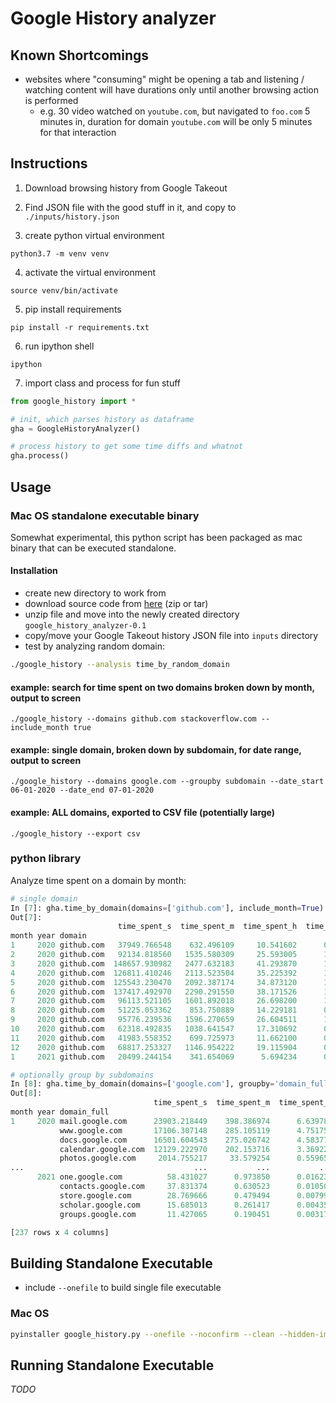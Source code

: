 # Google History analyzer

## Known Shortcomings

  * websites where "consuming" might be opening a tab and listening / watching content will have durations only until another browsing action is performed
    * e.g. 30 video watched on `youtube.com`, but navigated to `foo.com` 5 minutes in, duration for domain `youtube.com` will be only 5 minutes for that interaction

## Instructions

1. Download browsing history from Google Takeout

2. Find JSON file with the good stuff in it, and copy to `./inputs/history.json`

3. create python virtual environment
```
python3.7 -m venv venv
```

4. activate the virtual environment
```
source venv/bin/activate
```

5. pip install requirements
```
pip install -r requirements.txt
```

6. run ipython shell
```
ipython
```

7. import class and process for fun stuff
```python
from google_history import *

# init, which parses history as dataframe
gha = GoogleHistoryAnalyzer()

# process history to get some time diffs and whatnot
gha.process()
```

## Usage

### Mac OS standalone executable binary

Somewhat experimental, this python script has been packaged as mac binary that can be executed standalone.

#### Installation

  - create new directory to work from
  - download source code from [here](https://github.com/ghukill/google_history_analyzer/releases/tag/0.1) (zip or tar)
  - unzip file and move into the newly created directory `google_history_analyzer-0.1`  
  - copy/move your Google Takeout history JSON file into `inputs` directory  
  - test by analyzing random domain:

```bash
./google_history --analysis time_by_random_domain
``` 

#### example: search for time spent on two domains broken down by month, output to screen

```
./google_history --domains github.com stackoverflow.com --include_month true
```

#### example: single domain, broken down by subdomain, for date range, output to screen

```
./google_history --domains google.com --groupby subdomain --date_start 06-01-2020 --date_end 07-01-2020
```

#### example: ALL domains, exported to CSV file (potentially large)

```
./google_history --export csv
```

### python library

Analyze time spent on a domain by month:
```python
# single domain
In [7]: gha.time_by_domain(domains=['github.com'], include_month=True)
Out[7]: 
                        time_spent_s  time_spent_m  time_spent_h  time_spent_d
month year domain                                                             
1     2020 github.com   37949.766548    632.496109     10.541602      0.439233
2     2020 github.com   92134.818560   1535.580309     25.593005      1.066375
3     2020 github.com  148657.930982   2477.632183     41.293870      1.720578
4     2020 github.com  126811.410246   2113.523504     35.225392      1.467725
5     2020 github.com  125543.230470   2092.387174     34.873120      1.453047
6     2020 github.com  137417.492970   2290.291550     38.171526      1.590480
7     2020 github.com   96113.521105   1601.892018     26.698200      1.112425
8     2020 github.com   51225.053362    853.750889     14.229181      0.592883
9     2020 github.com   95776.239536   1596.270659     26.604511      1.108521
10    2020 github.com   62318.492835   1038.641547     17.310692      0.721279
11    2020 github.com   41983.558352    699.725973     11.662100      0.485921
12    2020 github.com   68817.253327   1146.954222     19.115904      0.796496
1     2021 github.com   20499.244154    341.654069      5.694234      0.237260

# optionally group by subdomains
In [8]: gha.time_by_domain(domains=['google.com'], groupby='domain_full', include_month=True)
Out[8]: 
                                time_spent_s  time_spent_m  time_spent_h  time_spent_d
month year domain_full                                                                
1     2020 mail.google.com      23903.218449    398.386974      6.639783      0.276658
           www.google.com       17106.307148    285.105119      4.751752      0.197990
           docs.google.com      16501.604543    275.026742      4.583779      0.190991
           calendar.google.com  12129.222970    202.153716      3.369229      0.140385
           photos.google.com     2014.755217     33.579254      0.559654      0.023319
...                                      ...           ...           ...           ...
      2021 one.google.com          58.431027      0.973850      0.016231      0.000676
           contacts.google.com     37.831374      0.630523      0.010509      0.000438
           store.google.com        28.769666      0.479494      0.007992      0.000333
           scholar.google.com      15.685013      0.261417      0.004357      0.000182
           groups.google.com       11.427065      0.190451      0.003174      0.000132

[237 rows x 4 columns]
```

## Building Standalone Executable

  * include `--onefile` to build single file executable

### Mac OS
```bash
pyinstaller google_history.py --onefile --noconfirm --clean --hidden-import cmath --hidden-import tabulate --exclude-module PIL --exclude-module IPython --exclude PyInstaller
```

## Running Standalone Executable

*TODO*